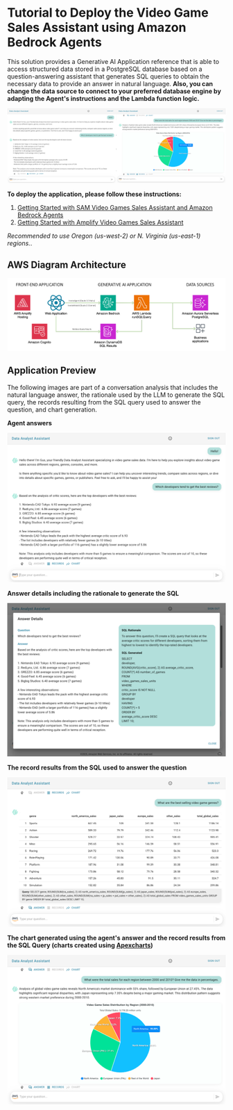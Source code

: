 # Tutorial to Deploy the Video Game Sales Assistant using Amazon Bedrock Agents

This solution provides a Generative AI Application reference that is able to access structured data stored in a PostgreSQL database based on a question-answering assistant that generates SQL queries to obtain the necessary data to provide an answer in natural language. **Also, you can change the data source to connect to your preferred database engine by adapting the Agent's instructions and the Lambda function logic.**

![Video Games Sales Assistant](./images/preview.png)

**To deploy the application, please follow these instructions:**

1. [Getting Started with SAM Video Games Sales Assistant and Amazon Bedrock Agents](./sam-bedrock-video-games-sales-assistant/)
2. [Getting Started with Amplify Video Games Sales Assistant](./amplify-video-games-sales-assistant-sample/)

*Recommended to use Oregon (us-west-2) or N. Virginia (us-east-1) regions.*.

## AWS Diagram Architecture

![Video Games Sales Assistant](./images/gen-ai-assistant-diagram.png)

## Application Preview

The following images are part of a conversation analysis that includes the natural language answer, the rationale used by the LLM to generate the SQL query, the records resulting from the SQL query used to answer the question, and chart generation.

**Agent answers**

![Video Games Sales Assistant](./images/preview1.png)

**Answer details including the rationale to generate the SQL**

![Video Games Sales Assistant](./images/preview2.png)

**The record results from the SQL used to answer the question**

![Video Games Sales Assistant](./images/preview3.png)

**The chart generated using the agent's answer and the record results from the SQL Query (charts created using [Apexcharts](https://apexcharts.com/))**

![Video Games Sales Assistant](./images/preview4.png)